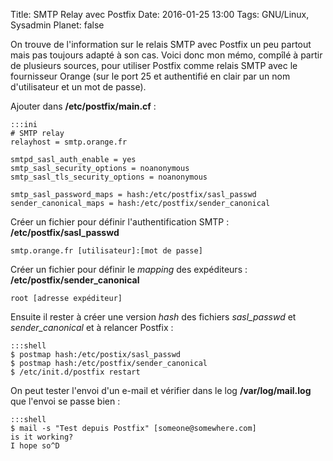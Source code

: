 Title: SMTP Relay avec Postfix
Date: 2016-01-25 13:00
Tags: GNU/Linux, Sysadmin
Planet: false

On trouve de l'information sur le relais SMTP avec Postfix un peu partout mais
pas toujours adapté à son cas. Voici donc mon mémo, compîlé à partir de
plusieurs sources, pour utiliser Postfix comme relais SMTP avec le fournisseur
Orange (sur le port 25 et authentifié en clair par un nom d'utilisateur et un
mot de passe). 

Ajouter dans **/etc/postfix/main.cf** :

    :::ini
    # SMTP relay
    relayhost = smtp.orange.fr

    smtpd_sasl_auth_enable = yes
    smtp_sasl_security_options = noanonymous
    smtp_sasl_tls_security_options = noanonymous

    smtp_sasl_password_maps = hash:/etc/postfix/sasl_passwd
    sender_canonical_maps = hash:/etc/postfix/sender_canonical

Créer un fichier pour définir l'authentification SMTP : **/etc/postfix/sasl_passwd**

    smtp.orange.fr [utilisateur]:[mot de passe]

Créer un fichier pour définir le *mapping* des expéditeurs : **/etc/postfix/sender_canonical**

    root [adresse expéditeur]

Ensuite il rester à créer une version *hash* des fichiers *sasl_passwd* et
*sender_canonical* et à relancer Postfix :

    :::shell
    $ postmap hash:/etc/postix/sasl_passwd
    $ postmap hash:/etc/postfix/sender_canonical
    $ /etc/init.d/postfix restart

On peut tester l'envoi d'un e-mail et vérifier dans le log **/var/log/mail.log** que l'envoi se passe bien :

    :::shell
    $ mail -s "Test depuis Postfix" [someone@somewhere.com]
    is it working? 
    I hope so^D


